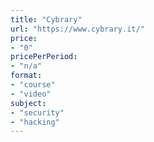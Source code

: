 ```yaml
---
title: "Cybrary"
url: "https://www.cybrary.it/"
price: 
- "0"
pricePerPeriod: 
- "n/a"
format: 
- "course"
- "video"
subject: 
- "security"
- "hacking"
---
```


